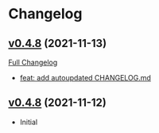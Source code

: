 # Changelog
## [v0.4.8](https://github.com/uid11/e2ed/tree/v0.4.8) (2021-11-13)
[Full Changelog](https://github.com/uid11/e2ed/compare/v0.4.8...v0.4.8)
- [feat: add autoupdated CHANGELOG.md](https://github.com/uid11/e2ed/commit/3517de1c2def12cd0b2beebe4e25a27cf060a62b)
## [v0.4.8](https://github.com/uid11/e2ed/tree/v0.4.8) (2021-11-12)

- Initial
